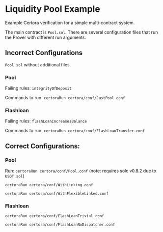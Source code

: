 # Liquidity Pool Example

Example Certora verification for a simple multi-contract system.

The main contract is `Pool.sol`. There are several configuration files that run the Prover with different run arguments.

## Incorrect Configurations
`Pool.sol` without additional files.

### Pool
Failing rules:
`integrityOfDeposit`

Commands to run:
```certoraRun certora/conf/JustPool.conf```

### Flashloan
Failing rules:
`flashLoanIncreasesBalance`

Commands to run:
```certoraRun certora/conf/FlashLoanTransfer.conf```



## Correct Configurations:

### Pool
Run:
```certoraRun certora/conf/Pool.conf``` (note: requires solc v0.8.2 due to `USDT.sol`)

```certoraRun certora/conf/WithLinking.conf```

```certoraRun certora/conf/WithFlexibleLinked.conf```

### Flashloan
```certoraRun certora/conf/FlashLoanTrivial.conf```

```certoraRun certora/conf/FlashLoanNoDispatcher.conf```


